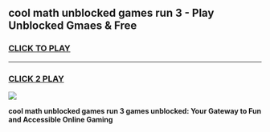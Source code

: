 
## cool math unblocked games run 3 - Play Unblocked Gmaes & Free
<h3>
<a href="https://news.freeplayer.one?title=cool_math_unblocked_games_run_3&ref=23F">CLICK TO PLAY</a></h3>
<hr>

<h3>
<a href="https://news.freeplayer.one?title=cool_math_unblocked_games_run_3&ref=23F">CLICK 2 PLAY</a>
  
</h3>

<a href="https://news.freeplayer.one?title=cool_math_unblocked_games_run_3&ref=23F/"><img src="https://clearcache.store/games.png"></a>


**cool math unblocked games run 3 games unblocked: Your Gateway to Fun and Accessible Online Gaming**
